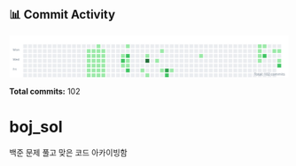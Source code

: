 <!-- HEATMAP:START -->
## 📊 Commit Activity

![Commit Heatmap](./heatmap.svg)

**Total commits:** 102
<!-- HEATMAP:END -->

# boj_sol
백준 문제 풀고 맞은 코드 아카이빙함
